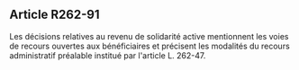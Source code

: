 ## Article R262-91

Les décisions relatives au revenu de solidarité active mentionnent les voies de recours ouvertes aux
bénéficiaires et précisent les modalités du recours administratif préalable institué par l'article L. 262-47.

